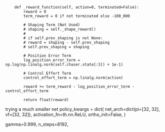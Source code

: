 ```{python}
    def _reward_function(self, action=0, terminated=False):
        reward = 0
        term_reward = 0 if not terminated else -100_000

        # Shaping Term (Not Used)
        # shaping = self._shape_reward()
        #
        # if self.prev_shaping is not None:
        # reward = shaping - self.prev_shaping
        # self.prev_shaping = shaping

        # Position Error Term
        log_position_error_term = np.log(np.linalg.norm(self.chaser.state[:3]) + 1e-1)

        # Control Effort Term
        control_effort_term = np.linalg.norm(action)

        reward += term_reward - log_position_error_term - control_effort_term

        return float(reward)

```


trying a much smaller net
policy_kwargs = dict(
    net_arch=dict(pi=[32, 32], vf=[32, 32]),
    activation_fn=th.nn.ReLU,
    ortho_init=False,
)


gamma=0.999,
        n_steps=8192,